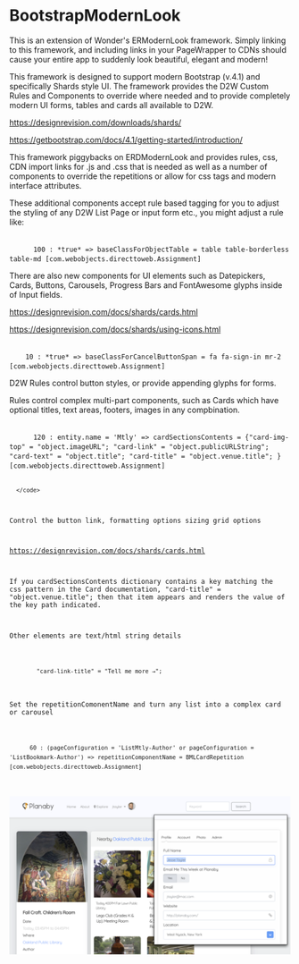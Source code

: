 # BootstrapModernLook

This is an extension of Wonder's ERModernLook framework. Simply linking to this framework, and including links in your PageWrapper to CDNs should cause your entire app to suddenly look beautiful, elegant and modern! 

This framework is designed to support modern Bootstrap (v.4.1) and specifically Shards style UI. The framework provides the D2W Custom Rules and Components to override where needed and to provide completely modern UI forms, tables and cards all available to D2W.

https://designrevision.com/downloads/shards/

https://getbootstrap.com/docs/4.1/getting-started/introduction/

This framework piggybacks on ERDModernLook and provides rules, css, CDN import links for .js and .css that is needed as well as a number of components to override the repetitions or allow for css tags and modern interface attributes.

These additional components accept rule based tagging for you to adjust the styling of any D2W List Page or input form etc., you might adjust a rule like:

<code>
      100 : *true* => baseClassForObjectTable = table table-borderless table-md [com.webobjects.directtoweb.Assignment]
</code>

There are also new components for UI elements such as Datepickers, Cards, Buttons, Carousels, Progress Bars and FontAwesome glyphs inside of Input fields.

https://designrevision.com/docs/shards/cards.html

https://designrevision.com/docs/shards/using-icons.html

<code>
    10 : *true* => baseClassForCancelButtonSpan = fa fa-sign-in mr-2 [com.webobjects.directtoweb.Assignment]
</code>

D2W Rules control button styles, or provide appending glyphs for forms.

Rules control complex multi-part components, such as Cards which have optional titles, text areas, footers, images in any compbination.

<code>
      120 : entity.name = 'Mtly' => cardSectionsContents = {"card-img-top" = "object.imageURL"; "card-link" = "object.publicURLString"; "card-text" = "object.title"; "card-title" = "object.venue.title"; } [com.webobjects.directtoweb.Assignment]
      
      </code>
      
Control the button link, formatting options sizing grid options

https://designrevision.com/docs/shards/cards.html

If you cardSectionsContents dictionary contains a key matching the css pattern in the Card documentation, "card-title" = "object.venue.title"; then that item appears and renders the value of the key path indicated.

Other elements are text/html string details

<code>
        "card-link-title" = "Tell me more &rarr;"; 
</code>

Set the repetitionComonentName and turn any list into a complex card or carousel

<code>
      60 : (pageConfiguration = 'ListMtly-Author' or pageConfiguration = 'ListBookmark-Author') => repetitionComponentName = BMLCardRepetition [com.webobjects.directtoweb.Assignment]
      </code>
      

![Screenshot](screenshot.png)
